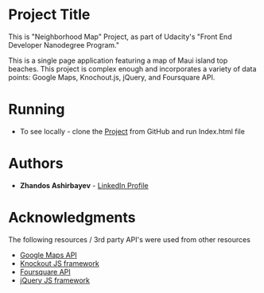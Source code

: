 # Project Title

This is "Neighborhood Map" Project, as part of Udacity's "Front End Developer Nanodegree Program."

This is a single page application featuring a map of Maui island top beaches.
This project is complex enough and incorporates a variety of data points: Google Maps, Knochout.js, jQuery, and Foursquare API.

# Running

* To see locally - clone the [Project](https://github.com/ZhandosGitHub/frontend-nanodegree-Neighborhood-Map) from GitHub and run Index.html file

# Authors

* **Zhandos Ashirbayev** - [LinkedIn Profile](https://www.linkedin.com/in/zhandosashirbayev/)

# Acknowledgments

The following resources / 3rd party API's were used from other resources
* [Google Maps API](https://developers.google.com/maps/)
* [Knockout JS framework](http://knockoutjs.com/)
* [Foursquare API](https://developer.foursquare.com/)
* [jQuery JS framework](https://jquery.com/)
